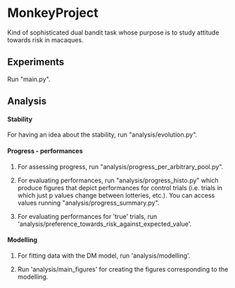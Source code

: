 # MonkeyProject
Kind of sophisticated dual bandit task whose purpose is to study attitude 
towards risk in macaques.

## Experiments
Run "main.py".

## Analysis

#### Stability

For having an idea about the stability, run "analysis/evolution.py".

#### Progress - performances

1) For assessing progress, run "analysis/progress_per_arbitrary_pool.py".

2) For evaluating performances, run "analysis/progress_histo.py" which produce 
figures that depict performances for control trials 
(i.e. trials in which just p values change between lotteries, etc.). 
You can access values running "analysis/progress_summary.py".

3) For evaluating performances for 'true' trials, 
run 'analysis/preference_towards_risk_against_expected_value'.
 
#### Modelling 

1) For fitting data with the DM model, run 'analysis/modelling'.

2) Run 'analysis/main_figures' for creating the figures corresponding 
to the modelling.

